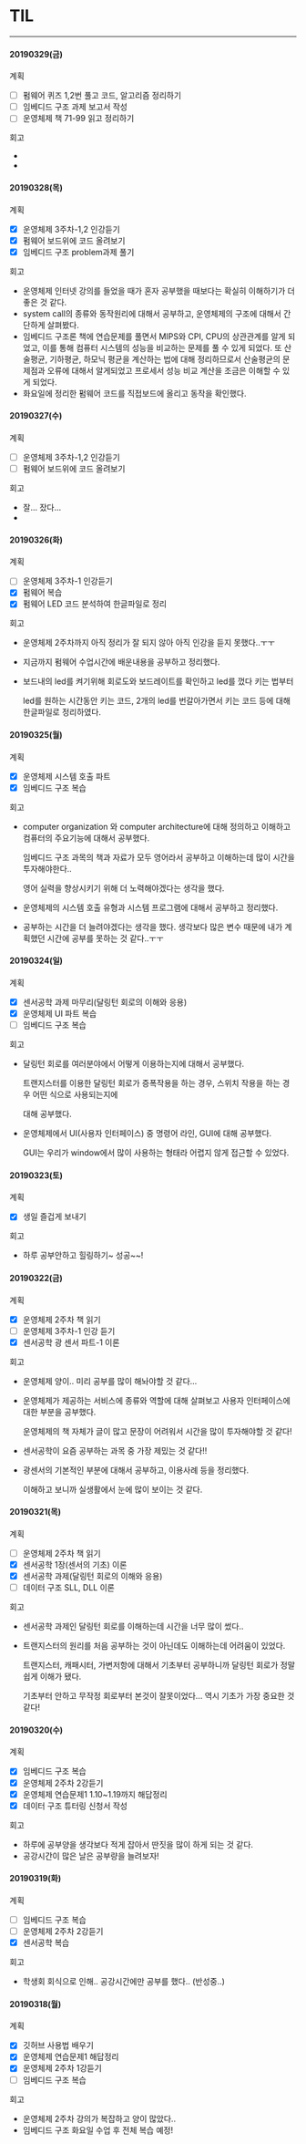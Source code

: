 # TIL

------

#### 20190329(금)

계획

- [ ] 펌웨어 퀴즈 1,2번 풀고 코드, 알고리즘 정리하기
- [ ] 임베디드 구조 과제 보고서 작성
- [ ] 운영체제 책 71-99 읽고 정리하기

회고

- 
- 



#### 20190328(목)

계획

- [x] 운영체제 3주차-1,2 인강듣기
- [x] 펌웨어 보드위에 코드 올려보기
- [x] 임베디드 구조 problem과제 풀기

회고

- 운영체제 인터넷 강의를 들었을 때가  혼자 공부했을 때보다는 확실히 이해하기가 더 좋은 것 같다. 
- system call의 종류와 동작원리에 대해서 공부하고, 운영체제의 구조에 대해서 간단하게 살펴봤다.
- 임베디드 구조론 책에 연습문제를 풀면서 MIPS와 CPI, CPU의 상관관계를 알게 되었고, 이를 통해 컴퓨터 시스템의 성능을 비교하는 문제를 풀 수 있게 되었다. 또 산술평균, 기하평균, 하모닉 평균을 계산하는 법에 대해 정리하므로서 산술평균의 문제점과 오류에 대해서 알게되었고 프로세서 성능 비교 계산을 조금은 이해할 수 있게 되었다.
- 화요일에 정리한 펌웨어 코드를 직접보드에 올리고 동작을 확인했다.



#### 20190327(수)

계획

- [ ] 운영체제 3주차-1,2 인강듣기
- [ ] 펌웨어 보드위에 코드 올려보기

회고

- 잘... 잤다...
- 



#### 20190326(화)

계획

- [ ] 운영체제 3주차-1 인강듣기
- [x] 펌웨어 복습 
- [x] 펌웨어 LED 코드 분석하여 한글파일로 정리

회고

- 운영체제 2주차까지 아직 정리가 잘 되지 않아 아직 인강을 듣지 못했다..ㅜㅜ

- 지금까지 펌웨어 수업시간에 배운내용을 공부하고 정리했다.

- 보드내의 led를 켜기위해 회로도와 보드레이트를 확인하고 led를  껐다 키는 법부터

  led를 원하는 시간동안 키는 코드, 2개의 led를 번갈아가면서 키는 코드 등에 대해 한글파일로 정리하였다.



#### 20190325(월)

계획

- [x] 운영체제 시스템 호출 파트
- [x] 임베디드 구조 복습

회고

- computer organization 와 computer architecture에 대해 정의하고 이해하고 컴퓨터의 주요기능에 대해서 공부했다. 

  임베디드 구조 과목의 책과 자료가 모두 영어라서 공부하고 이해하는데 많이 시간을 투자해야한다..

  영어 실력을 향상시키기 위해 더 노력해야겠다는 생각을 했다.

- 운영체제의 시스템 호출 유형과 시스템 프로그램에 대해서 공부하고 정리했다.

- 공부하는 시간을 더 늘려야겠다는 생각을 했다. 생각보다 많은 변수 때문에 내가 계획했던 시간에 공부를 못하는 것 같다..ㅜㅜ



#### 20190324(일)

계획

- [x] 센서공학 과제 마무리(달링턴 회로의 이해와 응용)
- [x] 운영체제 UI 파트 복습
- [ ] 임베디드 구조 복습

회고

- 달링턴 회로를 여러분야에서 어떻게 이용하는지에 대해서 공부했다.

  트랜지스터를 이용한 달링턴 회로가 증폭작용을 하는 경우, 스위치 작용을 하는 경우 어떤 식으로 사용되는지에

  대해 공부했다.

- 운영체제에서 UI(사용자 인터페이스) 중 명령어 라인, GUI에 대해 공부했다.

  GUI는 우리가 window에서 많이 사용하는 형태라 어렵지 않게 접근할 수 있었다.



#### 20190323(토)

계획

- [x] 생일 즐겁게 보내기

회고

- 하루 공부안하고 힐링하기~ 성공~~!



#### 20190322(금)

계획

- [x] 운영체제 2주차 책 읽기
- [ ] 운영체제 3주차-1 인강 듣기
- [x] 센서공학 광 센서 파트-1 이론

회고

- 운영체제 양이.. 미리 공부를 많이 해놔야할 것 같다...

- 운영체제가 제공하는 서비스에 종류와 역할에 대해 살펴보고 사용자 인터페이스에 대한 부분을 공부했다.

  운영체제의 책 자체가 글이 많고 문장이 어려워서 시간을 많이 투자해야할 것 같다!

- 센서공학이 요즘 공부하는 과목 중 가장 제밌는 것 같다!!

- 광센서의 기본적인 부분에 대해서 공부하고, 이용사례 등을 정리했다.

  이해하고 보니까 실생활에서 눈에 많이 보이는 것 같다.

  



#### 20190321(목)

계획

- [ ] 운영체제 2주차 책 읽기
- [x] 센서공학 1장(센서의 기초) 이론
- [x] 센서공학 과제(달링턴 회로의 이해와 응용)
- [ ] 데이터 구조 SLL, DLL 이론

회고

- 센서공학 과제인 달링턴 회로를 이해하는데 시간을 너무 많이 썼다.. 

- 트랜지스터의 원리를 처음 공부하는 것이 아닌데도 이해하는데 어려움이 있었다.

  트랜지스터, 캐패시터, 가변저항에 대해서 기초부터 공부하니까 달링턴 회로가 정말 쉽게 이해가 됐다.

  기초부터 안하고 무작정 회로부터 본것이 잘못이었다... 역시 기초가 가장 중요한 것같다!



#### 20190320(수)

계획

- [x] 임베디드 구조 복습
- [x] 운영체제 2주차 2강듣기
- [x] 운영체제 연습문제1 1.10~1.19까지 해답정리
- [x] 데이터 구조 튜터링 신청서 작성

회고

- 하루에 공부양을 생각보다 적게 잡아서 딴짓을 많이 하게 되는 것 같다.
- 공강시간이 많은 날은 공부량을 늘려보자!



#### 20190319(화)

계획

- [ ] 임베디드 구조 복습
- [ ] 운영체제 2주차 2강듣기
- [x] 센서공학 복습

회고

- 학생회 회식으로 인해.. 공강시간에만 공부를 했다.. (반성중..)



#### 20190318(월)

계획

- [x] 깃허브 사용법 배우기
- [x] 운영체제 연습문제1 해답정리
- [x] 운영체제 2주차 1강듣기
- [ ] 임베디드 구조 복습

회고

- 운영체제 2주차 강의가 복잡하고 양이 많았다..
- 임베디드 구조 화요일 수업 후 전체 복습 예정!






